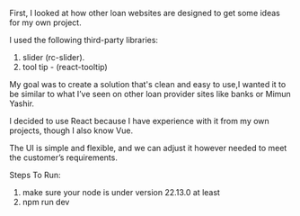 First, I looked at how other loan websites are designed to get some ideas for my own project.

I used the following third-party libraries:
1. slider (rc-slider).
2. tool tip - (react-tooltip)

My goal was to create a solution that's clean and easy to use,I wanted it to be similar to what I’ve seen on other loan provider sites like banks or Mimun Yashir.

I decided to use React because I have experience with it from my own projects, though I also know Vue.

The UI is simple and flexible, and we can adjust it however needed to meet the customer’s requirements.


Steps To Run:
1. make sure your node is under version 22.13.0 at least
2. npm run dev
